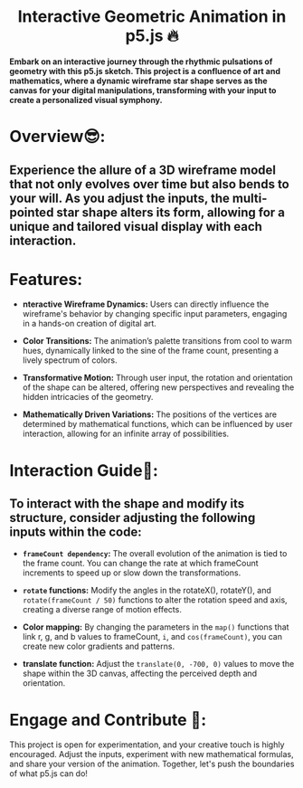 <h1 align="center">Interactive Geometric Animation in p5.js 🔥</h1>

**Embark on an interactive journey through the rhythmic pulsations of geometry with this p5.js sketch. This project is a confluence of art and mathematics, where a dynamic wireframe star shape serves as the canvas for your digital manipulations, transforming with your input to create a personalized visual symphony.**


# Overview😎:

## Experience the allure of a 3D wireframe model that not only evolves over time but also bends to your will. As you adjust the inputs, the multi-pointed star shape alters its form, allowing for a unique and tailored visual display with each interaction.

# Features:

- **nteractive Wireframe Dynamics:** Users can directly influence the wireframe's behavior by changing specific input parameters, engaging in a hands-on creation of digital art.

- **Color Transitions:** The animation’s palette transitions from cool to warm hues, dynamically linked to the sine of the frame count, presenting a lively spectrum of colors.

- **Transformative Motion:** Through user input, the rotation and orientation of the shape can be altered, offering new perspectives and revealing the hidden intricacies of the geometry.

- **Mathematically Driven Variations:** The positions of the vertices are determined by mathematical functions, which can be influenced by user interaction, allowing for an infinite array of possibilities.


# Interaction Guide🚀:

## To interact with the shape and modify its structure, consider adjusting the following inputs within the code:

- **`frameCount dependency`:** The overall evolution of the animation is tied to the frame count. You can change the rate at which frameCount increments to speed up or slow down the transformations.
  
- **`rotate` functions:** Modify the angles in the rotateX(), rotateY(), and `rotate(frameCount / 50)` functions to alter the rotation speed and axis, creating a diverse range of motion effects.

- **Color mapping:** By changing the parameters in the `map()` functions that link r, g, and b values to frameCount, `i`, and `cos(frameCount)`, you can create new color gradients and patterns.

- **translate function:** Adjust the `translate(0, -700, 0)` values to move the shape within the 3D canvas, affecting the perceived depth and orientation.

# Engage and Contribute 🤝:

This project is open for experimentation, and your creative touch is highly encouraged. Adjust the inputs, experiment with new mathematical formulas, and share your version of the animation. Together, let's push the boundaries of what p5.js can do!

